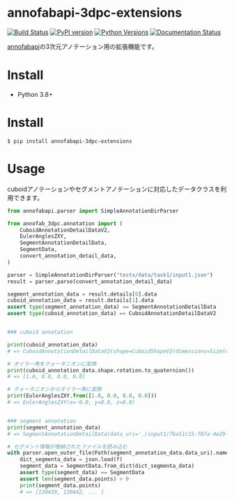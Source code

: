 # annofabapi-3dpc-extensions
[![Build Status](https://travis-ci.com/kurusugawa-computer/annofabapi-3dpc-extensions.svg?branch=master)](https://travis-ci.com/kurusugawa-computer/annofabapi-3dpc-extensions)
[![PyPI version](https://badge.fury.io/py/annofabapi-3dpc-extensions.svg)](https://badge.fury.io/py/annofabapi-3dpc-extensions)
[![Python Versions](https://img.shields.io/pypi/pyversions/annofabapi-3dpc-extensions.svg)](https://pypi.org/project/annofabapi-3dpc-extensions/)
[![Documentation Status](https://readthedocs.org/projects/annofabapi-3dpc-extensions/badge/?version=latest)](https://annofabapi-3dpc-extensions.readthedocs.io/en/latest/?badge=latest)



[annofabapi](https://github.com/kurusugawa-computer/annofab-api-python-client)の3次元アノテーション用の拡張機能です。

# Install

* Python 3.8+

# Install

```
$ pip install annofabapi-3dpc-extensions
```


# Usage

cuboidアノテーションやセグメントアノテーションに対応したデータクラスを利用できます。

```python
from annofabapi.parser import SimpleAnnotationDirParser

from annofab_3dpc.annotation import (
    CuboidAnnotationDetailDataV2,
    EulerAnglesZXY,
    SegmentAnnotationDetailData,
    SegmentData,
    convert_annotation_detail_data,
)

parser = SimpleAnnotationDirParser("tests/data/task1/input1.json")
result = parser.parse(convert_annotation_detail_data)

segment_annotation_data = result.details[0].data
cuboid_annotation_data = result.details[1].data
assert type(segment_annotation_data) == SegmentAnnotationDetailData
assert type(cuboid_annotation_data) == CuboidAnnotationDetailDataV2


### cuboid annotation

print(cuboid_annotation_data)
# => CuboidAnnotationDetailDataV2(shape=CuboidShapeV2(dimensions=Size(width=6.853874863204751, height=0.2929844409227371, depth=4.092537841193188), location=Location(x=-11.896872014598989, y=-3.0571381239812996, z=0.3601047024130821), rotation=EulerAnglesZXY(x=0, y=0, z=0), direction=CuboidDirection(front=Vector3(x=1, y=0, z=0), up=Vector3(x=0, y=0, z=1))), kind='CUBOID', version='2')

# オイラー角をクォータニオンに変換
print(cuboid_annotation_data.shape.rotation.to_quaternion())
# => [1.0, 0.0, 0.0, 0.0]

# クォータニオンからオイラー角に変換
print(EulerAnglesZXY.from([1.0, 0.0, 0.0, 0.0]))
# => EulerAnglesZXY(x=-0.0, y=0.0, z=0.0)


### segment annotation
print(segment_annotation_data)
# => SegmentAnnotationDetailData(data_uri='./input1/7ba51c15-f07a-4e29-8584-a4eaf3a6812a')

# セグメント情報が格納されたファイルを読み込む
with parser.open_outer_file(Path(segment_annotation_data.data_uri).name) as f:
    dict_segmenta_data = json.load(f)
    segment_data = SegmentData.from_dict(dict_segmenta_data)
    assert type(segment_data) == SegmentData
    assert len(segment_data.points) > 0
    print(segment_data.points)
    # => [130439, 130442, ... ]

```
